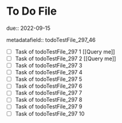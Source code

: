 # To Do File

due:: 2022-09-15

metadatafield:: todoTestFile_297_46

- [ ] Task of todoTestFile_297 1 [[Query me]]
- [ ] Task of todoTestFile_297 2 [[Query me]]
- [ ] Task of todoTestFile_297 3
- [ ] Task of todoTestFile_297 4
- [ ] Task of todoTestFile_297 5
- [ ] Task of todoTestFile_297 6
- [ ] Task of todoTestFile_297 7
- [ ] Task of todoTestFile_297 8
- [ ] Task of todoTestFile_297 9
- [ ] Task of todoTestFile_297 10